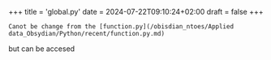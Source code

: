 +++
title = 'global.py'
date = 2024-07-22T09:10:24+02:00
draft = false
+++

    Canot be change from the [function.py](/obisdian_ntoes/Applied data_Obsydian/Python/recent/function.py.md) 
but can be accesed

